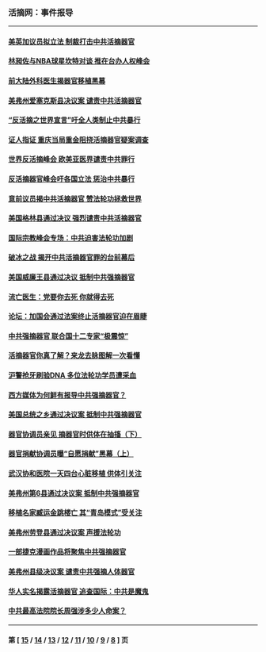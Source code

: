 ### 活摘网：事件报导
---
#### [美英加议员拟立法 制裁打击中共活摘器官](../../pages/nf5877/n13430251.md?02180430) 
#### [林昶佐与NBA球星坎特对谈 推在台办人权峰会](../../pages/nf5877/n13414467.md?02180430) 
#### [前大陆外科医生揭器官移植黑幕](../../pages/nf5877/n13401416.md?02180430) 
#### [美弗州爱塞克斯县决议案 谴责中共活摘器官](../../pages/nf5877/n13320919.md?02180430) 
#### [“反活摘之世界宣言”吁全人类制止中共暴行](../../pages/nf5877/n13259730.md?02180430) 
#### [证人指证 重庆当局重金阻挠活摘器官疑案调查](../../pages/nf5877/n13259127.md?02180430) 
#### [世界反活摘峰会 欧美亚医界谴责中共罪行](../../pages/nf5877/n13253550.md?02180430) 
#### [反活摘器官峰会吁各国立法 惩治中共暴行](../../pages/nf5877/n13245052.md?02180430) 
#### [意前议员揭中共活摘器官 赞法轮功拯救世界](../../pages/nf5877/n13203445.md?02180430) 
#### [美国格林县通过决议 强烈谴责中共活摘器官](../../pages/nf5877/n13119367.md?02180430) 
#### [国际宗教峰会专场：中共迫害法轮功加剧](../../pages/nf5877/n13088279.md?02180430) 
#### [破冰之战 揭开中共活摘器官罪的台前幕后](../../pages/nf5877/n13082457.md?02180430) 
#### [美国威廉王县通过决议 抵制中共强摘器官](../../pages/nf5877/n13056521.md?02180430) 
#### [流亡医生：党要你去死 你就得去死](../../pages/nf5877/n13052835.md?02180430) 
#### [论坛：加国会通过法案终止活摘器官迫在眉睫](../../pages/nf5877/n13029839.md?02180430) 
#### [中共强摘器官 联合国十二专家“极震惊”](../../pages/nf5877/n13024313.md?02180430) 
#### [活摘器官你真了解？来龙去脉图解一次看懂](../../pages/nf5877/n13013820.md?02180430) 
#### [沪警抢牙刷验DNA 多位法轮功学员遭采血](../../pages/nf5877/n12969218.md?02180430) 
#### [西方媒体为何鲜有报导中共强摘器官？](../../pages/nf5877/n12932034.md?02180430) 
#### [美国总统之乡通过决议案 抵制中共强摘器官](../../pages/nf5877/n12908242.md?02180430) 
#### [器官协调员亲见 摘器官时供体在抽搐（下）](../../pages/nf5877/n12898622.md?02180430) 
#### [器官捐献协调员曝“自愿捐献”黑幕（上）](../../pages/nf5877/n12878830.md?02180430) 
#### [武汉协和医院一天四台心脏移植 供体引关注](../../pages/nf5877/n12863175.md?02180430) 
#### [美弗州第6县通过决议案 抵制中共强摘器官](../../pages/nf5877/n12805218.md?02180430) 
#### [移植名家臧运金跳楼亡 其“青岛模式”受关注](../../pages/nf5877/n12803746.md?02180430) 
#### [美弗州劳登县通过决议案 声援法轮功](../../pages/nf5877/n12785715.md?02180430) 
#### [一部捷克漫画作品将聚焦中共强摘器官](../../pages/nf5877/n12785954.md?02180430) 
#### [美弗州县级决议案 谴责中共强摘人体器官](../../pages/nf5877/n12721290.md?02180430) 
#### [华人实名揭露活摘器官 追查国际：中共是魔鬼](../../pages/nf5877/n12691724.md?02180430) 
#### [中共最高法院院长周强涉多少人命案？](../../pages/nf5877/n12678074.md?02180430) 

---
#### 第 [ [15](./15.md?02180430) / [14](./14.md?02180430) / [13](./13.md?02180430) / [12](./12.md?02180430) / [11](./11.md?02180430) / [10](./10.md?02180430) / [9](./9.md?02180430) / [8](./8.md?02180430) ] 页
